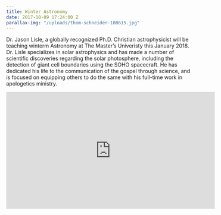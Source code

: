 ```yaml
---
title: Winter Astronomy
date: 2017-10-09 17:24:00 Z
parallax-img: "/uploads/thom-schneider-108615.jpg"
---
```


Dr. Jason Lisle, a globally recognized Ph.D. Christian astrophysicist will be teaching winterm Astronomy at The Master’s Univeristy this January 2018. Dr. Lisle specializes in solar astrophysics and has made a number of scientific discoveries regarding the solar photosphere, including the detection of giant cell boundaries using the SOHO spacecraft. He has dedicated his life to the communication of the gospel through science, and is focused on equipping others to do the same with his full-time work in apologetics ministry.

<div class="video-container">

<iframe width="560" height="315" src="https://www.youtube.com/embed/fVToHzZcfHQ?rel=0&amp;showinfo=0" frameborder="0" allowfullscreen></iframe>

</div>